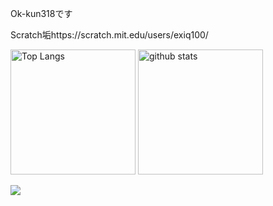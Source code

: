 Ok-kun318です

Scratch垢https://scratch.mit.edu/users/exiq100/

<p align="top"> 
  <img alt="Top Langs" height="200px" src="https://github-readme-stats.vercel.app/api/top-langs/?username=Ok-kun318&show_icons=true&theme=blue_navy" />
  <img alt="github stats" height="200px" src="https://github-readme-stats.vercel.app/api?username=Ok-kun318&theme=blue_navy&show_icons=ture" />

  ![](http://github-profile-summary-cards.vercel.app/api/cards/profile-details?username=ok-kun318&theme=city_lights)
</p>

<!--
Credits
https://github.com/anuraghazra/github-readme-stats
-->

